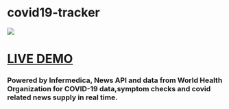 # covid19-tracker
 ![](readme.gif)

# [LIVE DEMO](https://symptomcovid.herokuapp.com/)

### Powered by Infermedica, News API and data from World Health Organization for COVID-19 data,symptom checks and covid related news supply in real time.
